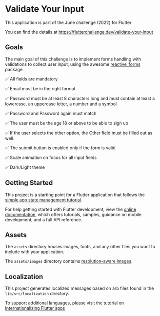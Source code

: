 # Validate Your Input

This application is part of the June challenge (2022) for Flutter

You can find the details at https://flutterchallenge.dev/validate-your-input

## Goals

The main goal of this challenge is to implement forms handling with validations to collect user input, using the  awesome [reactive_forms](https://pub.dev/packages/reactive_forms) package.

✅ All fields are mandatory

✅ Email must be in the right format

✅ Password must be at least 8 characters long and must contain at least a lowercase, an uppercase letter, a number and a symbol

✅ Password and Password again must match

✅ The user must be the age 18 or above to be able to sign up

✅ If the user selects the other option, the Other field must be filled out as well.

✅ The submit button is enabled only if the form is valid

✅ Scale animation on focus for all input fields

✅ Dark/Light theme

## Getting Started

This project is a starting point for a Flutter application that follows the
[simple app state management
tutorial](https://flutter.dev/docs/development/data-and-backend/state-mgmt/simple).

For help getting started with Flutter development, view the
[online documentation](https://flutter.dev/docs), which offers tutorials,
samples, guidance on mobile development, and a full API reference.

## Assets

The `assets` directory houses images, fonts, and any other files you want to
include with your application.

The `assets/images` directory contains [resolution-aware
images](https://flutter.dev/docs/development/ui/assets-and-images#resolution-aware).

## Localization

This project generates localized messages based on arb files found in
the `lib/src/localization` directory.

To support additional languages, please visit the tutorial on
[Internationalizing Flutter
apps](https://flutter.dev/docs/development/accessibility-and-localization/internationalization)
